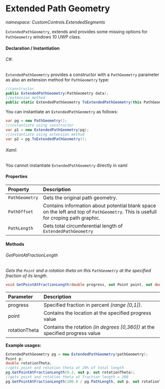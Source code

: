 # Extended Path Geometry
*namespace: CustomControls.ExtendedSegments*

`ExtendedPathGeometry`, extends and provides some missing options for `PathGeometry` windows 10 UWP class.

#### Declaration / Instantiation
###### C#:
`ExtendedPathGeometry` provides a constructor with a `PathGeometry` parameter as also an extension method for `PathGeometry` type:
```cs
//constructor
public ExtendedPathGeometry(PathGeometry data);
//extension method
public static ExtendedPathGeometry ToExtendedPathGeometry(this PathGeometry geometry);
```
You can instantiate an `ExtendedPathGeometry` as follows:
```cs
var pg = new PathGeometry();
//instantiate using constructor
var p1 = new ExtendedPathGeometry(pg);
//instantiate using extension method
var p2 = pg.ToExtendedPathGeometry();
```
###### Xaml:
You cannot instantiate `ExtendedPathGeometry` directly in xaml


#### Properties

| Property | Description |
| :------- | :---------- |
| `PathGeometry` | Gets the original path geometry. |
| `PathOffset` | Contains information about potential blank space on the left and top of `PathGeometry`. This is usefull for croping path graphic. |
| `PathLength` | Gets total circumferential length of `ExtendedPathGeometry` |

#### Methods

###### GetPointAtFractionLength
*Gets the `Point` and a rotation theta on this `PathGeometry` at the specified fraction of its length.*
```cs
void GetPointAtFractionLength(double progress, out Point point, out double rotationTheta);
```
| Parameter | Description |
| :------- | :---------- |
| progress | Specified fraction in percent *(range [0,1])*. |
| point |  Contains the location at the specified progress value |
| rotationTheta | Contains the rotation *(in degrees [0,360])* at the specified progress value |

**Example usages:**

```cs
ExtendedPathGeometry pg = new ExtendedPathGeometry(pathGeometry);
Point p;
double rotationTheta;
//gets point and rotation theta at 20% of total length
pg.GetPointAtFractionLength(0.2, out p, out rotationTheta);
//gets point and rotation theta at fraction length = 100
pg.GetPointAtFractionLength(100.0 / pg.PathLength, out p, out rotationTheta);
```
